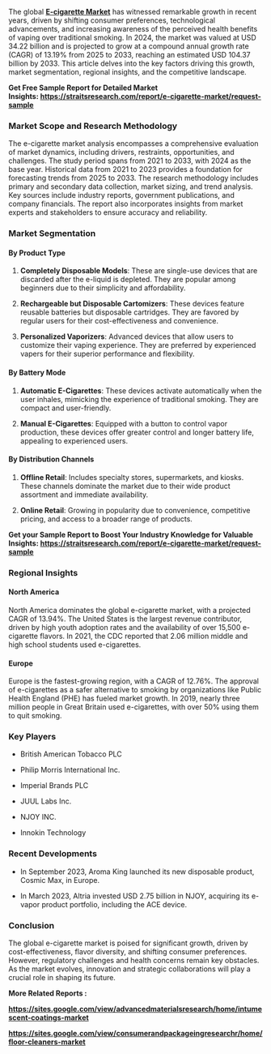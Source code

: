 <p>The global <strong><a href="https://straitsresearch.com/report/e-cigarette-market">E-cigarette Market</a></strong> has witnessed remarkable growth in recent years, driven by shifting consumer preferences, technological advancements, and increasing awareness of the perceived health benefits of vaping over traditional smoking. In 2024, the market was valued at USD 34.22 billion and is projected to grow at a compound annual growth rate (CAGR) of 13.19% from 2025 to 2033, reaching an estimated USD 104.37 billion by 2033. This article delves into the key factors driving this growth, market segmentation, regional insights, and the competitive landscape.</p>
<p><strong>Get Free Sample Report for Detailed Market Insights:&nbsp;<a href="https://straitsresearch.com/report/e-cigarette-market/request-sample">https://straitsresearch.com/report/e-cigarette-market/request-sample</a>&nbsp;</strong></p>
<h3>Market Scope and Research Methodology</h3>
<p>The e-cigarette market analysis encompasses a comprehensive evaluation of market dynamics, including drivers, restraints, opportunities, and challenges. The study period spans from 2021 to 2033, with 2024 as the base year. Historical data from 2021 to 2023 provides a foundation for forecasting trends from 2025 to 2033. The research methodology includes primary and secondary data collection, market sizing, and trend analysis. Key sources include industry reports, government publications, and company financials. The report also incorporates insights from market experts and stakeholders to ensure accuracy and reliability.</p>
<h3>Market Segmentation</h3>
<h4>By Product Type</h4>
<ol start="1">
<li>
<p><strong>Completely Disposable Models</strong>: These are single-use devices that are discarded after the e-liquid is depleted. They are popular among beginners due to their simplicity and affordability.</p>
</li>
<li>
<p><strong>Rechargeable but Disposable Cartomizers</strong>: These devices feature reusable batteries but disposable cartridges. They are favored by regular users for their cost-effectiveness and convenience.</p>
</li>
<li>
<p><strong>Personalized Vaporizers</strong>: Advanced devices that allow users to customize their vaping experience. They are preferred by experienced vapers for their superior performance and flexibility.</p>
</li>
</ol>
<h4>By Battery Mode</h4>
<ol start="1">
<li>
<p><strong>Automatic E-Cigarettes</strong>: These devices activate automatically when the user inhales, mimicking the experience of traditional smoking. They are compact and user-friendly.</p>
</li>
<li>
<p><strong>Manual E-Cigarettes</strong>: Equipped with a button to control vapor production, these devices offer greater control and longer battery life, appealing to experienced users.</p>
</li>
</ol>
<h4>By Distribution Channels</h4>
<ol start="1">
<li>
<p><strong>Offline Retail</strong>: Includes specialty stores, supermarkets, and kiosks. These channels dominate the market due to their wide product assortment and immediate availability.</p>
</li>
<li>
<p><strong>Online Retail</strong>: Growing in popularity due to convenience, competitive pricing, and access to a broader range of products.</p>
</li>
</ol>
<p><strong>Get your Sample Report to Boost Your Industry Knowledge for Valuable Insights:&nbsp;<a href="https://straitsresearch.com/report/e-cigarette-market/request-sample">https://straitsresearch.com/report/e-cigarette-market/request-sample</a>&nbsp;</strong></p>
<h3>Regional Insights</h3>
<h4>North America</h4>
<p>North America dominates the global e-cigarette market, with a projected CAGR of 13.94%. The United States is the largest revenue contributor, driven by high youth adoption rates and the availability of over 15,500 e-cigarette flavors. In 2021, the CDC reported that 2.06 million middle and high school students used e-cigarettes.</p>
<h4>Europe</h4>
<p>Europe is the fastest-growing region, with a CAGR of 12.76%. The approval of e-cigarettes as a safer alternative to smoking by organizations like Public Health England (PHE) has fueled market growth. In 2019, nearly three million people in Great Britain used e-cigarettes, with over 50% using them to quit smoking.</p>
<h3>Key Players</h3>
<ul>
<li>
<p>British American Tobacco PLC</p>
</li>
<li>
<p>Philip Morris International Inc.</p>
</li>
<li>
<p>Imperial Brands PLC</p>
</li>
<li>
<p>JUUL Labs Inc.</p>
</li>
<li>
<p>NJOY INC.</p>
</li>
<li>
<p>Innokin Technology</p>
</li>
</ul>
<h3>Recent Developments</h3>
<ul>
<li>
<p>In September 2023, Aroma King launched its new disposable product, Cosmic Max, in Europe.</p>
</li>
<li>
<p>In March 2023, Altria invested USD 2.75 billion in NJOY, acquiring its e-vapor product portfolio, including the ACE device.</p>
</li>
</ul>
<h3>Conclusion</h3>
<p>The global e-cigarette market is poised for significant growth, driven by cost-effectiveness, flavor diversity, and shifting consumer preferences. However, regulatory challenges and health concerns remain key obstacles. As the market evolves, innovation and strategic collaborations will play a crucial role in shaping its future.</p>
<p><strong>More Related Reports :&nbsp;</strong></p>
<p><strong><a href="https://sites.google.com/view/advancedmaterialsresearch/home/intumescent-coatings-market">https://sites.google.com/view/advancedmaterialsresearch/home/intumescent-coatings-market</a></strong></p>
<p><strong><a href="https://sites.google.com/view/consumerandpackageingresearchr/home/floor-cleaners-market">https://sites.google.com/view/consumerandpackageingresearchr/home/floor-cleaners-market</a><br /></strong></p>

